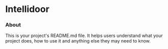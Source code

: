 Intellidoor
===========

### About

This is your project's README.md file. It helps users understand what your
project does, how to use it and anything else they may need to know.